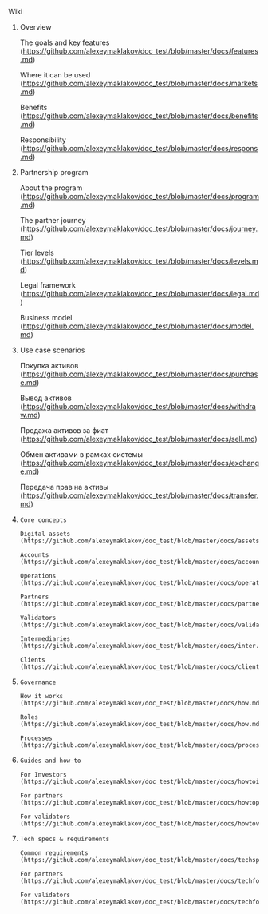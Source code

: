 Wiki
1. 	Overview

       The goals and key features (https://github.com/alexeymaklakov/doc_test/blob/master/docs/features.md)

       Where it can be used (https://github.com/alexeymaklakov/doc_test/blob/master/docs/markets.md)

       Benefits (https://github.com/alexeymaklakov/doc_test/blob/master/docs/benefits.md)

       Responsibility (https://github.com/alexeymaklakov/doc_test/blob/master/docs/respons.md)

2. 	Partnership program

       About the program (https://github.com/alexeymaklakov/doc_test/blob/master/docs/program.md)

       The partner journey (https://github.com/alexeymaklakov/doc_test/blob/master/docs/journey.md)

       Tier levels (https://github.com/alexeymaklakov/doc_test/blob/master/docs/levels.md)

       Legal framework (https://github.com/alexeymaklakov/doc_test/blob/master/docs/legal.md)

       Business model (https://github.com/alexeymaklakov/doc_test/blob/master/docs/model.md)

3. 	Use case scenarios

       Покупка активов (https://github.com/alexeymaklakov/doc_test/blob/master/docs/purchase.md)
       
       Вывод активов (https://github.com/alexeymaklakov/doc_test/blob/master/docs/withdraw.md)
       
       Продажа активов за фиат (https://github.com/alexeymaklakov/doc_test/blob/master/docs/sell.md)
       
       Обмен активами в рамках системы (https://github.com/alexeymaklakov/doc_test/blob/master/docs/exchange.md)
       
       Передача прав на активы (https://github.com/alexeymaklakov/doc_test/blob/master/docs/transfer.md)
       
4.     Core concepts

       Digital assets (https://github.com/alexeymaklakov/doc_test/blob/master/docs/assets.md)

       Accounts (https://github.com/alexeymaklakov/doc_test/blob/master/docs/accounts.md)

       Operations (https://github.com/alexeymaklakov/doc_test/blob/master/docs/operations.md)

       Partners (https://github.com/alexeymaklakov/doc_test/blob/master/docs/partners.md)

       Validators (https://github.com/alexeymaklakov/doc_test/blob/master/docs/validators.md)

       Intermediaries (https://github.com/alexeymaklakov/doc_test/blob/master/docs/inter.md)

       Clients (https://github.com/alexeymaklakov/doc_test/blob/master/docs/clients.md)

5.     Governance

       How it works (https://github.com/alexeymaklakov/doc_test/blob/master/docs/how.md)

       Roles (https://github.com/alexeymaklakov/doc_test/blob/master/docs/how.md)

       Processes (https://github.com/alexeymaklakov/doc_test/blob/master/docs/processes.md)

6.     Guides and how-to

       For Investors (https://github.com/alexeymaklakov/doc_test/blob/master/docs/howtoinvestor.md)

       For partners (https://github.com/alexeymaklakov/doc_test/blob/master/docs/howtopartner.md)

       For validators (https://github.com/alexeymaklakov/doc_test/blob/master/docs/howtovalidator.md)

7.     Tech specs & requirements

       Common requirements (https://github.com/alexeymaklakov/doc_test/blob/master/docs/techspecs.md)

       For partners (https://github.com/alexeymaklakov/doc_test/blob/master/docs/techforpartners.md)

       For validators (https://github.com/alexeymaklakov/doc_test/blob/master/docs/techforvalidators.md)
 
